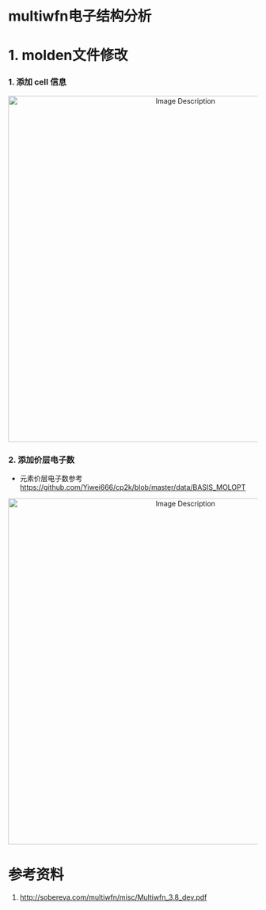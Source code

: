 # multiwfn电子结构分析

# 1. molden文件修改

### 1. 添加 cell 信息

<p align="center">
<img src="https://19640810.xyz/05_image/01_imageHost/20240623-135843.png" alt="Image Description" width="700">
</p>


### 2. 添加价层电子数

- 元素价层电子数参考 https://github.com/Yiwei666/cp2k/blob/master/data/BASIS_MOLOPT

<p align="center">
<img src="https://19640810.xyz/05_image/01_imageHost/20240623-140215.png" alt="Image Description" width="700">
</p>











# 参考资料

1. http://sobereva.com/multiwfn/misc/Multiwfn_3.8_dev.pdf
